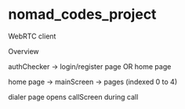 # nomad_codes_project

WebRTC client


Overview

authChecker -> login/register page OR home page

home page -> mainScreen -> pages (indexed 0 to 4)

dialer page opens callScreen during call 